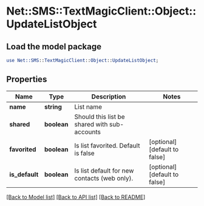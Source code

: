 # Net::SMS::TextMagicClient::Object::UpdateListObject

## Load the model package
```perl
use Net::SMS::TextMagicClient::Object::UpdateListObject;
```

## Properties
Name | Type | Description | Notes
------------ | ------------- | ------------- | -------------
**name** | **string** | List name | 
**shared** | **boolean** | Should this list be shared with sub-accounts | 
**favorited** | **boolean** | Is list favorited. Default is false | [optional] [default to false]
**is_default** | **boolean** | Is list default for new contacts (web only). | [optional] [default to false]

[[Back to Model list]](../README.md#documentation-for-models) [[Back to API list]](../README.md#documentation-for-api-endpoints) [[Back to README]](../README.md)


